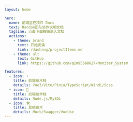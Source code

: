 ```yaml
---
layout: home

hero:
  name: 前端监控项目-Docs
  text: Random团队协作说明文档
  tagline: 点击下面按钮进入文档
  actions:
    - theme: brand
      text: 开始阅读
      link: /daohang/projectItems.md
    - theme: alt
      text: GitHub
      link: https://github.com/q1095568627/Moniter_System

features:
  - icon: ⚡️
    title: 前端技术栈
    details: Vue3/Vite/Pinia/TypeScript/Windi/Scss
  - icon: 🖖
    title: 后端技术栈
    details: Node.js/MySQL
  - icon: 🛠️
    title: 其他技术
    details: Mock/Swagger/VueUse
---
```


<style>
    :root {
        --vp-home-hero-name-color: transparent;
        --vp-home-hero-name-background: -webkit-linear-gradient(120deg, #bd34fe, #41d1ff);
}
</style>


   <!-- image:
src: /logo.png
     alt: Random一个就好了 -->